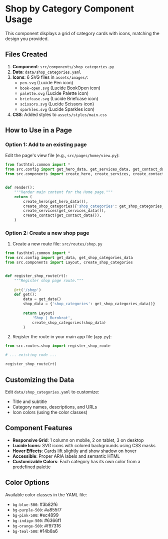 # Shop by Category Component Usage

This component displays a grid of category cards with icons, matching the design you provided.

## Files Created

1. **Component**: `src/components/shop_categories.py`
2. **Data**: `data/shop_categories.yaml`
3. **Icons**: 6 SVG files in `assets/images/`:
   - `pen.svg` (Lucide Pen icon)
   - `book-open.svg` (Lucide BookOpen icon)
   - `palette.svg` (Lucide Palette icon)
   - `briefcase.svg` (Lucide Briefcase icon)
   - `scissors.svg` (Lucide Scissors icon)
   - `sparkles.svg` (Lucide Sparkles icon)
4. **CSS**: Added styles to `assets/styles/main.css`

## How to Use in a Page

### Option 1: Add to an existing page

Edit the page's view file (e.g., `src/pages/home/view.py`):

```python
from fasthtml.common import *
from src.config import get_hero_data, get_services_data, get_contact_data, get_shop_categories_data
from src.components import create_hero, create_services, create_contact, create_shop_categories


def render():
    """Render main content for the Home page."""
    return (
        create_hero(get_hero_data()),
        create_shop_categories({'shop_categories': get_shop_categories_data()}),  # Add this line
        create_services(get_services_data()),
        create_contact(get_contact_data()),
    )
```

### Option 2: Create a new shop page

1. Create a new route file: `src/routes/shop.py`

```python
from fasthtml.common import *
from src.config import get_data, get_shop_categories_data
from src.components import Layout, create_shop_categories


def register_shop_route(rt):
    """Register shop page route."""
    
    @rt('/shop')
    def get():
        data = get_data()
        shop_data = {'shop_categories': get_shop_categories_data()}
        
        return Layout(
            'Shop | Burokrat',
            create_shop_categories(shop_data)
        )
```

2. Register the route in your main app file (`app.py`):

```python
from src.routes.shop import register_shop_route

# ... existing code ...

register_shop_route(rt)
```

## Customizing the Data

Edit `data/shop_categories.yaml` to customize:
- Title and subtitle
- Category names, descriptions, and URLs
- Icon colors (using the color classes)

## Component Features

- **Responsive Grid**: 1 column on mobile, 2 on tablet, 3 on desktop
- **Lucide Icons**: SVG icons with colored backgrounds using CSS masks
- **Hover Effects**: Cards lift slightly and show shadow on hover
- **Accessible**: Proper ARIA labels and semantic HTML
- **Customizable Colors**: Each category has its own color from a predefined palette

## Color Options

Available color classes in the YAML file:
- `bg-blue-500`: #3b82f6
- `bg-purple-500`: #a855f7
- `bg-pink-500`: #ec4899
- `bg-indigo-500`: #6366f1
- `bg-orange-500`: #f97316
- `bg-teal-500`: #14b8a6
